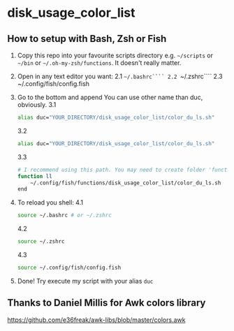 # disk_usage_color_list

## How to setup with Bash, Zsh or Fish

1. Copy this repo into your favourite scripts directory e.g. ```~/scripts``` or ```~/bin``` or ```~/.oh-my-zsh/functions```. It doesn't really matter.

2. Open in any text editor you want:
    2.1 ```~/.bashrc````
    2.2 ```~/.zshrc````
    2.3 ~/.config/fish/config.fish

3. Go to the bottom and append
    You can use other name than duc, obviously.
    3.1
    ```bash
    alias duc="YOUR_DIRECTORY/disk_usage_color_list/color_du_ls.sh"
    ```

    3.2
    ```bash
    alias duc="YOUR_DIRECTORY/disk_usage_color_list/color_du_ls.sh"
    ```

    3.3
    ```bash
    # I recommend using this path. You may need to create folder 'functions' first.
    function ll
        ~/.config/fish/functions/disk_usage_color_list/color_du_ls.sh
    end
    ```
4. To reload you shell:
    4.1
    ```bash
    source ~/.bashrc # or ~/.zshrc
    ```
    4.2
    ```bash
    source ~/.zshrc
    ```
    4.3
    ```bash
    source ~/.config/fish/config.fish
    ```
5. Done! Try execute my script with your alias ```duc```

## Thanks to Daniel Millis for Awk colors library
https://github.com/e36freak/awk-libs/blob/master/colors.awk
